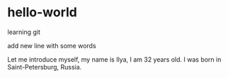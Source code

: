 hello-world
===========

learning git

add new line with some words

Let me introduce myself, my name is Ilya, I am 32 years old. I was born in Saint-Petersburg, Russia. 

